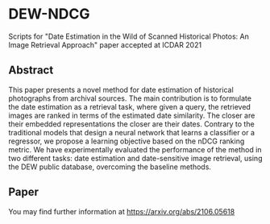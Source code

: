# DEW-NDCG
Scripts for  "Date Estimation in the Wild of Scanned Historical Photos: An Image Retrieval Approach" paper accepted at ICDAR 2021

## Abstract 
 This paper presents a novel method for date estimation of historical
photographs from archival sources. The main contribution is to formulate the
date estimation as a retrieval task, where given a query, the retrieved images
are ranked in terms of the estimated date similarity. The closer are their
embedded representations the closer are their dates. Contrary to the
traditional models that design a neural network that learns a classifier or a
regressor, we propose a learning objective based on the nDCG ranking metric. We
have experimentally evaluated the performance of the method in two different
tasks: date estimation and date-sensitive image retrieval, using the DEW public
database, overcoming the baseline methods.

## Paper
You may find further information at https://arxiv.org/abs/2106.05618
